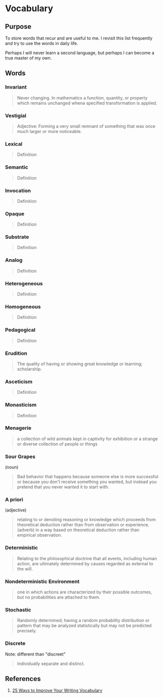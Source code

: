 # Vocabulary

## Purpose
To store words that recur and are useful to me. I revisit this list frequently and try to use the words in daily life.

Perhaps I will never learn a second language, but perhaps I can become a true master of my own. 

## Words

### Invariant
> Never changing. In mathematics a function, quantity, or property which remains unchanged whena  specified transformation is applied. 

### Vestigial
> Adjective: Forming a very small remnant of something that was once much larger or more noticeable. 

### Lexical
> Definition

### Semantic
> Definition

### Invocation
> Definition

### Opaque
> Definition

### Substrate
> Definition
 
### Analog
> Definition

### Heterogeneous
> Definition

### Homogeneous
> Definition

### Pedagogical
> Definition

### Erudition
> The quality of having or showing great knowledge or learning; scholarship.

### Asceticism
> Definition

### Monasticism
> Definition

### Menagerie
> a collection of wild animals kept in captivity for exhibition or a strange or diverse collection of people or things

### Sour Grapes
(noun)
> Bad behavior that happens because someone else is more successful or because you don't receive something you wanted, but instead you pretend that you never wanted it to start with.

### A priori
(adjective)
> relating to or denoting reasoning or knowledge which proceeds from theoretical deduction rather than from observation or experience.
(adverb)
> in a way based on theoretical deduction rather than empirical observation.

### Deterministic
> Relating to the philosophical doctrine that all events, including human action, are ultimately determined by causes regarded as external to the will.

### Nondeterministic Environment
> one in which actions are  characterized by their possible outcomes, but no probabilities are attached to them.

### Stochastic
> Randomly determined; having a random probability distribution or pattern that may be analyzed statistically but may not be predicted precisely.

### Discrete
Note: different than "discreet"
> Individually separate and distinct.

## References
  1. [25 Ways to Improve Your Writing Vocabulary](https://wordcounter.net/blog/2014/01/22/1027_25-ways-to-improve-your-writing-vocabulary.html)
